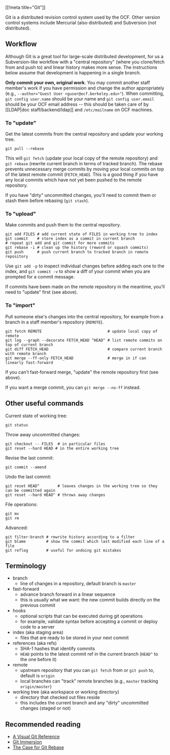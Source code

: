 [[!meta title="Git"]]

Git is a distributed revision control system used by the OCF. Other version
control systems include Mercurial (also distributed) and Subversion (not
distributed).

## Workflow

Although Git is a great tool for large-scale distributed development, for us a
Subversion-like workflow with a "central repository" (where you clone/fetch
from and push to) and linear history makes more sense. The instructions below
assume that development is happening in a single branch.

**Only commit your own, original work**. You may commit another staff member's
work if you have permission and change the author appropriately (e.g.,
`--author="Guest User <guser@ocf.berkeley.edu>"`). When committing, `git config user.name` should be your name and `git config user.email` should be your OCF
email address -- this should be taken care of by [[LDAP|doc
staff/backend/ldap]] and `/etc/mailname` on OCF machines.

### To "update"

Get the latest commits from the central repository and update your working
tree.

    git pull --rebase

This will `git fetch` (update your local copy of the remote repository) and
`git rebase` (rewrite current branch in terms of tracked branch). The rebase
prevents unnecessary merge commits by moving your local commits on top of the
latest remote commit (`FETCH_HEAD`). This is a good thing if you have any local
commits which have not yet been pushed to the remote repository.

If you have "dirty" uncommitted changes, you'll need to commit them or stash
them before rebasing (`git stash`).

### To "upload"

Make commits and push them to the central repository.

    git add FILES # add current state of FILES in working tree to index
    git commit    # store index as a commit in current branch
    # repeat git add and git commit for more commits
    git rebase -i # clean up the history (reword or squash commits)
    git push      # push current branch to tracked branch in remote repository

Use `git add -p` to inspect individual changes before adding each one to the
index, and `git commit -v` to show a diff of your commit when you are prompted
for a commit message.

If commits have been made on the remote repository in the meantime, you'll need
to "update" first (see above).

### To "import"

Pull someone else's changes into the central repository, for example from a
branch in a staff member's repository (`REMOTE`).

    git fetch REMOTE                             # update local copy of remote
    git log --graph --decorate FETCH_HEAD ^HEAD^ # list remote commits on top of current branch
    git diff FETCH_HEAD                          # compare current branch with remote branch
    git merge --ff-only FETCH_HEAD               # merge in if can linearly fast-forward

If you can't fast-forward merge, "update" the remote repository first (see
above).

If you want a merge commit, you can `git merge --no-ff` instead.

## Other useful commands

Current state of working tree:

    git status

Throw away uncommitted changes:

    git checkout -- FILES  # in particular files
    git reset --hard HEAD # in the entire working tree

Revise the last commit:

    git commit --amend

Undo the last commit:

    git reset HEAD^        # leaves changes in the working tree so they can be committed again
    git reset --hard HEAD^ # throws away changes

File operations:

    git mv
    git rm

Advanced:

    git filter-branch # rewrite history according to a filter
    git blame         # show the commit which last modified each line of a file
    git reflog        # useful for undoing git mistakes

## Terminology

- branch
  - line of changes in a repository, default branch is `master`
- fast-forward
  - advance branch forward in a linear sequence
  - this is usually what we want: the new commit builds directly on the
    previous commit
- hooks
  - optional scripts that can be executed during git operations
  - for example, validate syntax before accepting a commit or deploy code to a
    server
- index (aka staging area)
  - files that are ready to be stored in your next commit
- references (aka refs)
  - SHA-1 hashes that identify commits
  - `HEAD` points to the latest commit ref in the current branch (`HEAD^` to
    the one before it)
- remote
  - upstream repository that you can `git fetch` from or `git push` to, default
    is `origin`
  - local branches can "track" remote branches (e.g., `master` tracking
    `origin/master`)
- working tree (aka workspace or working directory)
  - directory that checked out files reside
  - this includes the current branch and any "dirty" uncommitted changes
    (staged or not)

## Recommended reading

- [A Visual Git Reference](https://marklodato.github.io/visual-git-guide/)
- [Git Immersion](http://www.gitimmersion.com/)
- [The Case for Git Rebase](http://darwinweb.net/articles/the-case-for-git-rebase)
